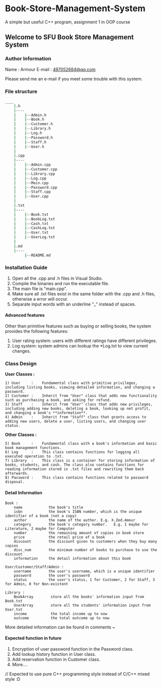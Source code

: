 # Book-Store-Management-System

A simple but useful C++ program, assignment 1 in OOP course

## Welcome to SFU Book Store Management System

### Author Information

Name : Armour
E-mail : 497052684@qq.com

Please send me an e-mail if you meet some trouble with this system.

### File structure

~~~bash
____
    |.h
    |----
    |    |--Admin.h
    |    |--Book.h
    |    |--Customer.h
    |    |--Library.h
    |    |--Log.h
    |    |--Password.h
    |    |--Staff.h
    |    |--User.h
    |
    |.cpp
    |----
    |    |--Admin.cpp
    |    |--Customer.cpp
    |    |--Library.cpp
    |    |--Log.cpp
    |    |--Main.cpp
    |    |--Password.cpp
    |    |--Staff.cpp
    |    |--User.cpp
    |
    |.txt
    |----
    |    |--Book.txt
    |    |--BookLog.txt
    |    |--Cash.txt
    |    |--CashLog.txt
    |    |--User.txt
    |    |--UserLog.txt
    |
    |.md
    |----
         |--README.md
~~~

### Installation Guide

1) Open all the .cpp and .h files in Visual Studio.
2) Compile the binaries and run the executable file.
3) The main file is "main.cpp".
4) Make sure all .txt files exist in the same folder with the .cpp and .h files, otherwise a error will occur.
5) Separate input words with an underline "_" instead of spaces.

#### Advanced features
Other than primitive features such as buying or selling books, the system provides the following features:
1) User rating system: users with different ratings have different privileges.
2) Log system: system admins can lookup the *Log.txt to view current changes.

### Class Design

**User Classes :**

    1) User     :    Fundamental class with primitive privileges, including listing books, viewing detailed information, and changing a password.
    2) Customer :    Inherit from "User" class that adds new functionality such as purchasing a book, and asking for refund. 
    3) Staff    :    Inherit from "User" class that adds new privileges, including adding new books, deleting a book, looking up net profit, and changing a book's **information**.
    4) Admin    :    Inherit from "Staff" class that grants access to adding new users, delete a user, listing users, and changing user status.

**Other Classes :**

    5) Book     :    Fundamental class with a book's information and basic book management functions.
    6) Log      :    This class contains functions for logging all executed operation to .txt.
    7) Library  :    This class is a container for storing information of books, students, and cash. The class also contains functions for reading information stored in .txt files and rewriting them back afterwards.
    8) Password :    This class contains functions related to password disposal.

#### Detail Information

~~~
Book :
    name            the book's title
    isbn            the book's ISBN number, which is the unique identifier of a book (not a copy)
    author          the name of the author. E.g. X.Zed.Amour
    category        the book's category number.   E.g. 1 maybe for Literature, 2 maybe for Computer
    number          the remaining amount of copies in book store
    price           the retail price of a book
    discount        the discount given to customers when they buy many copies
    disc_num        the minimum number of books to purchase to use the discount
    information     the detail information about this book

User/Customer/Staff/Admin :
    username        the user's username, which is a unique identifier  
    password        the user's password 
    status          the user's status, 1 for Customer, 2 for Staff, 3 for Admin, 0 for Non-existent

Library :
    BookArray        store all the books' information input from Book.txt
    UserArray        store all the students' information input from User.txt
    income           the total income up to now
    outcome          the total outcome up to now
~~~

More detailed information can be found in comments ~

#### Expected function in future

1) Encryption of user password function in the Password class.
2) Add lookup history function in User class.
3) Add reservation function in Customer class.
4) More....

// Expected to use pure C++ programming style instead of C/C++ mixed style :D
